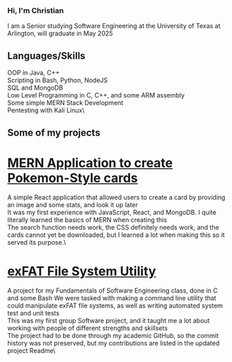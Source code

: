 ### Hi, I'm Christian

I am a Senior studying Software Engineering at the University of Texas at Arlington, will graduate in May 2025

## Languages/Skills
OOP in Java, C++\
Scripting in Bash, Python, NodeJS\
SQL and MongoDB\
Low Level Programming in C, C++, and some ARM assembly\
Some simple MERN Stack Development\
Pentesting with Kali Linux\

## Some of my projects

# [MERN Application to create Pokemon-Style cards](https://github.com/christiantbrown/card-creator)
A simple React application that allowed users to create a card by providing an image and some stats, and look it up later\
It was my first experience with JavaScript, React, and MongoDB. I quite literally learned the basics of MERN when creating this\
The search function needs work, the CSS definitely needs work, and the cards cannot yet be downloaded, but I learned a lot when making this so it served its purpose.\

# [exFAT File System Utility](https://github.com/christiantbrown/exfat-project-cse3310)
A project for my Fundamentals of Software Engineering class, done in C and some Bash
We were tasked with making a command line utility that could manipulate exFAT file systems, as well as writing automated system test and unit tests\
This was my first group Software project, and it taught me a lot about working with people of different strengths and skillsets\
The project had to be done through my academic GitHub, so the commit history was not preserved, but my contributions are listed in the updated project Readme\

<!--
**christiantbrown/christiantbrown** is a ✨ _special_ ✨ repository because its `README.md` (this file) appears on your GitHub profile.

use the link below
https://docs.github.com/en/get-started/writing-on-github/getting-started-with-writing-and-formatting-on-github/quickstart-for-writing-on-github

Here are some ideas to get you started:

- 🔭 I’m currently working on ...
- 🌱 I’m currently learning ...
- 👯 I’m looking to collaborate on ...
- 🤔 I’m looking for help with ...
- 💬 Ask me about ...
- 📫 How to reach me: ...
- 😄 Pronouns: ...
- ⚡ Fun fact: ...
-->
